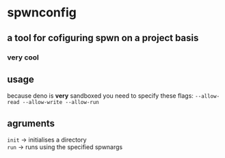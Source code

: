 # spwnconfig
## a tool for cofiguring spwn on a project basis
### very cool

## usage
because deno is **very** sandboxed you need to specify these flags: `--allow-read --allow-write --allow-run`

## agruments
`init` -> initialises a directory <br>
`run` -> runs using the specified spwnargs 